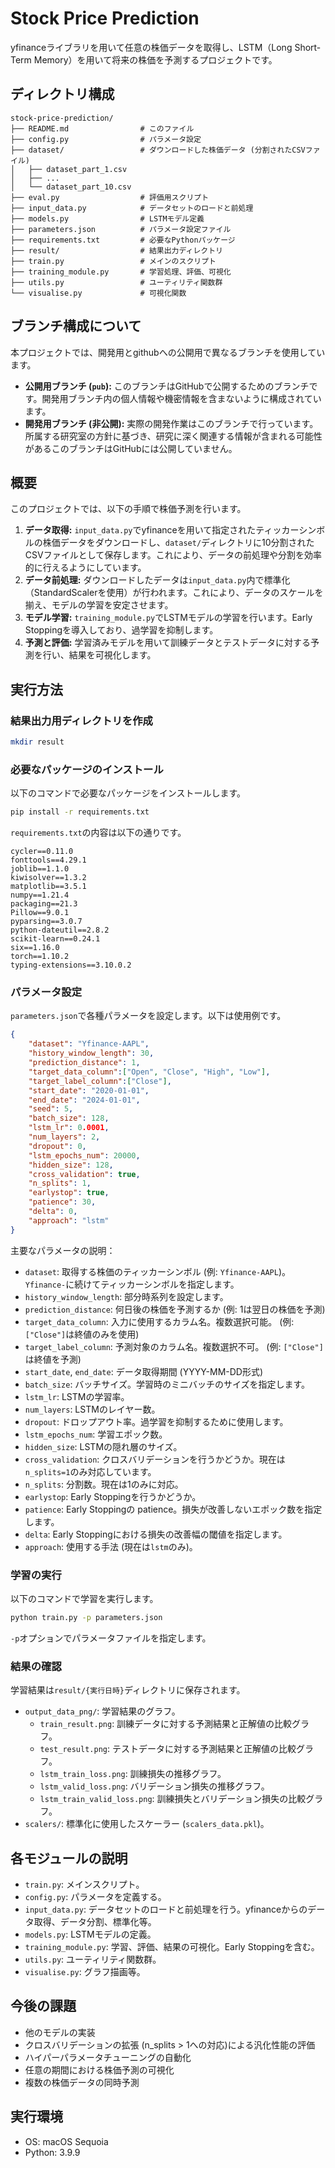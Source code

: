 # Stock Price Prediction

yfinanceライブラリを用いて任意の株価データを取得し、LSTM（Long Short-Term Memory）を用いて将来の株価を予測するプロジェクトです。

## ディレクトリ構成

```
stock-price-prediction/
├── README.md                # このファイル
├── config.py                # パラメータ設定
├── dataset/                 # ダウンロードした株価データ (分割されたCSVファイル)
│   ├── dataset_part_1.csv
│   ├── ...
│   └── dataset_part_10.csv
├── eval.py                  # 評価用スクリプト
├── input_data.py            # データセットのロードと前処理
├── models.py                # LSTMモデル定義
├── parameters.json          # パラメータ設定ファイル
├── requirements.txt         # 必要なPythonパッケージ
├── result/                  # 結果出力ディレクトリ
├── train.py                 # メインのスクリプト
├── training_module.py       # 学習処理、評価、可視化
├── utils.py                 # ユーティリティ関数群
└── visualise.py             # 可視化関数
```

## ブランチ構成について

本プロジェクトでは、開発用とgithubへの公開用で異なるブランチを使用しています。

*   **公開用ブランチ (`pub`):** このブランチはGitHubで公開するためのブランチです。開発用ブランチ内の個人情報や機密情報を含まないように構成されています。
*   **開発用ブランチ (非公開):** 実際の開発作業はこのブランチで行っています。所属する研究室の方針に基づき、研究に深く関連する情報が含まれる可能性があるこのブランチはGitHubには公開していません。

## 概要

このプロジェクトでは、以下の手順で株価予測を行います。

1.  **データ取得:** `input_data.py`でyfinanceを用いて指定されたティッカーシンボルの株価データをダウンロードし、`dataset/`ディレクトリに10分割されたCSVファイルとして保存します。これにより、データの前処理や分割を効率的に行えるようにしています。
2.  **データ前処理:** ダウンロードしたデータは`input_data.py`内で標準化（StandardScalerを使用）が行われます。これにより、データのスケールを揃え、モデルの学習を安定させます。
3.  **モデル学習:** `training_module.py`でLSTMモデルの学習を行います。Early Stoppingを導入しており、過学習を抑制します。
4.  **予測と評価:** 学習済みモデルを用いて訓練データとテストデータに対する予測を行い、結果を可視化します。

## 実行方法

### 結果出力用ディレクトリを作成
```bash
mkdir result
```

### 必要なパッケージのインストール

以下のコマンドで必要なパッケージをインストールします。

```bash
pip install -r requirements.txt
```

`requirements.txt`の内容は以下の通りです。

```
cycler==0.11.0
fonttools==4.29.1
joblib==1.1.0
kiwisolver==1.3.2
matplotlib==3.5.1
numpy==1.21.4
packaging==21.3
Pillow==9.0.1
pyparsing==3.0.7
python-dateutil==2.8.2
scikit-learn==0.24.1
six==1.16.0
torch==1.10.2
typing-extensions==3.10.0.2
```

### パラメータ設定

`parameters.json`で各種パラメータを設定します。以下は使用例です。

```json
{
    "dataset": "Yfinance-AAPL",
    "history_window_length": 30,
    "prediction_distance": 1,
    "target_data_column":["Open", "Close", "High", "Low"],
    "target_label_column":["Close"],
    "start_date": "2020-01-01",
    "end_date": "2024-01-01",
    "seed": 5,
    "batch_size": 128,
    "lstm_lr": 0.0001,
    "num_layers": 2,
    "dropout": 0,
    "lstm_epochs_num": 20000,
    "hidden_size": 128,
    "cross_validation": true,
    "n_splits": 1,
    "earlystop": true,
    "patience": 30,
    "delta": 0,
    "approach": "lstm"
}
```

主要なパラメータの説明：

*   `dataset`: 取得する株価のティッカーシンボル (例: `Yfinance-AAPL`)。`Yfinance-`に続けてティッカーシンボルを指定します。
*   `history_window_length`: 部分時系列を設定します。
*   `prediction_distance`: 何日後の株価を予測するか (例: 1は翌日の株価を予測)
*   `target_data_column`: 入力に使用するカラム名。複数選択可能。 (例: `["Close"]`は終値のみを使用)
*   `target_label_column`: 予測対象のカラム名。複数選択不可。 (例: `["Close"]`は終値を予測)
*   `start_date`, `end_date`: データ取得期間 (YYYY-MM-DD形式)
*   `batch_size`: バッチサイズ。学習時のミニバッチのサイズを指定します。
*   `lstm_lr`: LSTMの学習率。
*   `num_layers`: LSTMのレイヤー数。
*   `dropout`: ドロップアウト率。過学習を抑制するために使用します。
*   `lstm_epochs_num`: 学習エポック数。
*   `hidden_size`: LSTMの隠れ層のサイズ。
*   `cross_validation`: クロスバリデーションを行うかどうか。現在は`n_splits=1`のみ対応しています。
*   `n_splits`: 分割数。現在は1のみに対応。
*   `earlystop`: Early Stoppingを行うかどうか。
*   `patience`: Early Stoppingの patience。損失が改善しないエポック数を指定します。
*   `delta`: Early Stoppingにおける損失の改善幅の閾値を指定します。
*   `approach`: 使用する手法 (現在は`lstm`のみ)。

### 学習の実行

以下のコマンドで学習を実行します。

```bash
python train.py -p parameters.json
```

`-p`オプションでパラメータファイルを指定します。

### 結果の確認

学習結果は`result/{実行日時}`ディレクトリに保存されます。

*   `output_data_png/`: 学習結果のグラフ。
    *   `train_result.png`: 訓練データに対する予測結果と正解値の比較グラフ。
    *   `test_result.png`: テストデータに対する予測結果と正解値の比較グラフ。
    *   `lstm_train_loss.png`: 訓練損失の推移グラフ。
    *   `lstm_valid_loss.png`: バリデーション損失の推移グラフ。
    *   `lstm_train_valid_loss.png`: 訓練損失とバリデーション損失の比較グラフ。
*   `scalers/`: 標準化に使用したスケーラー (`scalers_data.pkl`)。

## 各モジュールの説明

*   `train.py`: メインスクリプト。
*   `config.py`: パラメータを定義する。
*   `input_data.py`: データセットのロードと前処理を行う。yfinanceからのデータ取得、データ分割、標準化等。
*   `models.py`: LSTMモデルの定義。
*   `training_module.py`: 学習、評価、結果の可視化。Early Stoppingを含む。
*   `utils.py`: ユーティリティ関数群。
*   `visualise.py`: グラフ描画等。

## 今後の課題

*   他のモデルの実装
*   クロスバリデーションの拡張 (n_splits > 1への対応)による汎化性能の評価
*   ハイパーパラメータチューニングの自動化
*   任意の期間における株価予測の可視化
*   複数の株価データの同時予測


## 実行環境

*   OS: macOS Sequoia
*   Python: 3.9.9
